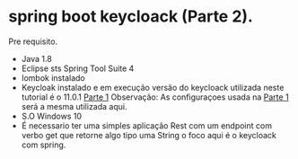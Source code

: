 # spring boot keycloack (Parte 2).

Pre requisito.

  - Java 1.8
  - Eclipse sts Spring Tool Suite 4 
  - lombok instalado
  - Keycloak instalado e em execução versão do keycloack utilizada neste tutorial é o 11.0.1 [Parte 1](https://github.com/EduardoNofre/keycloack-gerar-token)
  Observação: As configuraçoes usada na [Parte 1](https://github.com/EduardoNofre/keycloack-gerar-token) será a mesma utilizada aqui.
  - S.O Windows 10
  - É necessario ter uma simples aplicação Rest com um endpoint com verbo get que retorne algo tipo uma String o foco aqui é o keycloack com spring.
